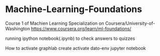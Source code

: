# Machine-Learning-Foundations
Course 1 of Machien Learning Specialization on Coursera/University-of-Washington
https://www.coursera.org/learn/ml-foundations/

running ipython notebook(.ipynb) to check answers to quizzes


How to activate graphlab create
activate dato-env 
jupyter notebook 
